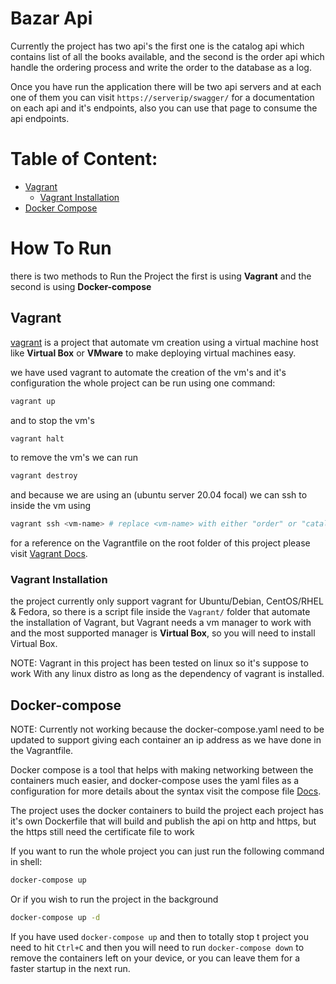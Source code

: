 # Bazar Api
Currently the project has two api's the first one is
the catalog api which contains list of all the books
available, and the second is the order api which handle
the ordering process and write the order to the database as a log.

Once you have run the application there will be two api servers 
and at each one of them you can visit `https://serverip/swagger/`
for a documentation on each api and it's endpoints, also you can use that page
to consume the api endpoints.

# Table of Content:

- [Vagrant](#Vagrant "Vagrant Guide")
    * [Vagrant Installation](#vagrant-installation "Vagrant Installation Guide")
- [Docker Compose](#docker-compose "Docker Compose Guide")

# How To Run
there is two methods to Run the Project the first is using **Vagrant** and 
the second is using **Docker-compose**

## Vagrant
[vagrant](https://www.vagrantup.com/ "Vagrant Home Page") is a project that
automate vm creation using a virtual machine host like **Virtual Box** or 
**VMware** to make deploying virtual machines easy.

we have used vagrant to automate the creation of the vm's and it's configuration
the whole project can be run using one command:

```bash
vagrant up
```

and to stop the vm's 

```bash
vagrant halt
```

to remove the vm's we can run

```bash
vagrant destroy
```

and because we are using an (ubuntu server 20.04 focal)
we can ssh to inside the vm using 

```bash
vagrant ssh <vm-name> # replace <vm-name> with either "order" or "catalog"
```

for a reference on the Vagrantfile on the root folder of this project 
please visit [Vagrant Docs](https://www.vagrantup.com/docs "Vagrant Documentation").

### Vagrant Installation 
the project currently only support vagrant for Ubuntu/Debian, CentOS/RHEL & Fedora,
so there is a script file inside the `Vagrant/` folder that automate the installation
of Vagrant, but Vagrant needs a vm manager to work with and the most supported manager 
is **Virtual Box**, so you will need to install Virtual Box.

NOTE: Vagrant in this project has been tested on linux so it's suppose to work With any
linux distro as long as the dependency of vagrant is installed.

## Docker-compose

NOTE: Currently not working because the docker-compose.yaml need to be
updated to support giving each container an ip address as we have done in
the Vagrantfile.

Docker compose is a tool that helps with making networking between the
containers much easier, and docker-compose uses the yaml files
as a configuration for more details about the syntax visit the compose file [Docs](https://docs.docker.com/compose/compose-file/compose-file-v3/ "Compose File Documentation").

The project uses the docker containers to build the
project each project has it's own Dockerfile that will
build and publish the api on http and https, but the https
still need the certificate file to work

If you want to run the whole project you can just run the following command
in shell:
```bash
docker-compose up 
```
Or if you wish to run the project in the background
```bash
docker-compose up -d
```
If you have used `docker-compose up` and then to totally stop t
project you need to hit `Ctrl+C` and then you will need
to run `docker-compose down` to remove the containers left on your
device, or you can leave them for a faster startup in the next run.